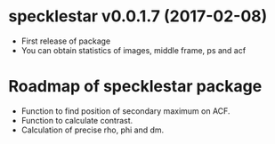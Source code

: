 # specklestar v0.0.1.7 (2017-02-08)

* First release of package
* You can obtain statistics of images, middle frame, ps and acf

# Roadmap of specklestar package

- Function to find position of secondary maximum on ACF.
- Function to calculate contrast.
- Calculation of precise rho, phi and dm.
